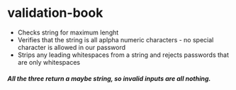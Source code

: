 # validation-book

<ul>
    <li>Checks string for maximum lenght</li>
    <li>Verifies that the string is all aplpha numeric characters - no special character is allowed in our password</li>
    <li>Strips any leading whitespaces from a string and rejects passwords that are only whitespaces</li>
</ul>

##### All the three return a maybe string, so invalid inputs are all nothing.